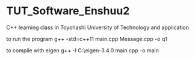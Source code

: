 # TUT_Software_Enshuu2
C++ learning class in Toyohashi University of Technology and application

to run the program
g++ -std=c++11 main.cpp Message.cpp -o q1

to compile with eigen
g++ -I C:\eigen-3.4.0 main.cpp -o main